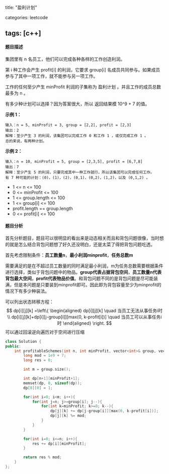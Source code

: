 title: "盈利计划"

categories: leetcode

tags: [c++]
---
#### 题目描述

集团里有 n 名员工，他们可以完成各种各样的工作创造利润。

第 i 种工作会产生 profit[i] 的利润，它要求 group[i] 名成员共同参与。如果成员参与了其中一项工作，就不能参与另一项工作。

工作的任何至少产生 minProfit 利润的子集称为 盈利计划 。并且工作的成员总数最多为 n 。

有多少种计划可以选择？因为答案很大，所以 返回结果模 10^9 + 7 的值。

**示例 1：**

~~~
输入：n = 5, minProfit = 3, group = [2,2], profit = [2,3]
输出：2
解释：至少产生 3 的利润，该集团可以完成工作 0 和工作 1 ，或仅完成工作 1 。
总的来说，有两种计划。
~~~

**示例 2：**

~~~
输入：n = 10, minProfit = 5, group = [2,3,5], profit = [6,7,8]
输出：7
解释：至少产生 5 的利润，只要完成其中一种工作就行，所以该集团可以完成任何工作。
有 7 种可能的计划：(0)，(1)，(2)，(0,1)，(0,2)，(1,2)，以及 (0,1,2) 。
~~~

* 1 <= n <= 100
* 0 <= minProfit <= 100
* 1 <= group.length <= 100
* 1 <= group[i] <= 100
* profit.length == group.length
* 0 <= profit[i] <= 100

#### 题目分析

首先分析题目，题目可以很明显的看出来是动态相关而且和背包问题很像，当时想的就是怎么结合背包问题想了好久还没明白，还是太菜了得把背包问题吃透。

首先考虑限制条件：**员工数量n**，**最小利润minprofit**，**任务总数m**

需要满足的是在不超过员工数量的同时满足最小利润，m为任务总数需要根据条件进行选择，类似于背包问题中的物品。**group代表占据背包空间**，**员工数量n代表背包最大空间**，**profit代表物品价值**。和背包问题不同的是背包问题是尽可能装满，但是本问题是只要装到minprofit即可。因此即为背包容量至少为minprofit的情况下有多少种装法。

可以列出状态转移方程：
$$
dp[i][j][k] =\left\{
\begin{aligned}
dp[i][j][k] \quad 当员工无法从事任务i时\\
dp[i][j][k]+dp[i][j-group[i]][max(0, k-profit[i])] \quad 当员工可以从事任务i时
\end{aligned}
\right.
$$
可以通过回滚逆向遍历对于空间进行压缩

~~~c++
class Solution {
public:
    int profitableSchemes(int n, int minProfit, vector<int>& group, vector<int>& profit) {
        long mod = 1e9 + 7;
        long res = 0;

        int m = group.size();

        int dp[n+1][minProfit+1];
        memset(dp, 0, sizeof(dp));
        dp[0][0] = 1;

        for(int i=0; i<m; i++){
            for(int j=n; j>=group[i]; j--){
                for(int k=minProfit; k>=0; k--){
                    dp[j][k] += dp[j-group[i]][max(0, k-profit[i])];
                    dp[j][k] %= mod;
                }
            }
        }

        for(int i=0; i<=n; i++){
            res += dp[i][minProfit];
        }

        return res % mod;
    }
};
~~~

